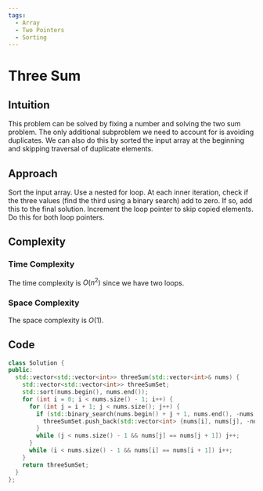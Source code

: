 ```yaml
---
tags:
  - Array
  - Two Pointers
  - Sorting
---
```


# Three Sum

## Intuition

This problem can be solved by fixing a number and solving the two sum problem. The only additional subproblem we need to account for is avoiding duplicates. We can also do this by sorted the input array at the beginning and skipping traversal of duplicate elements.

## Approach

Sort the input array. Use a nested for loop. At each inner iteration, check if the three values (find the third using a binary search) add to zero. If so, add this to the final solution. Increment the loop pointer to skip copied elements. Do this for both loop pointers.

## Complexity

### Time Complexity

The time complexity is $O(n^2)$ since we have two loops.

### Space Complexity

The space complexity is $O(1)$.

## Code

```cpp
class Solution {
public:
  std::vector<std::vector<int>> threeSum(std::vector<int>& nums) {
    std::vector<std::vector<int>> threeSumSet;
    std::sort(nums.begin(), nums.end());
    for (int i = 0; i < nums.size() - 1; i++) {
      for (int j = i + 1; j < nums.size(); j++) {
        if (std::binary_search(nums.begin() + j + 1, nums.end(), -nums[i] - nums[j])) {
          threeSumSet.push_back(std::vector<int> {nums[i], nums[j], -nums[i] - nums[j]});
        }
        while (j < nums.size() - 1 && nums[j] == nums[j + 1]) j++;
      }
      while (i < nums.size() - 1 && nums[i] == nums[i + 1]) i++;
    }
    return threeSumSet;
  }
};
```
